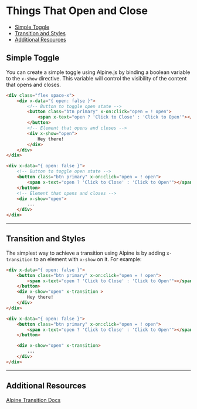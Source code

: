 # Things That Open and Close

- [Simple Toggle](#simple-toggle)
- [Transition and Styles](#transition-and-styles)
- [Additional Resources](#additional-resources)


## Simple Toggle

You can create a simple toggle using Alpine.js by binding a boolean variable to
the `x-show` directive. This variable will control the visibility of the content
that opens and closes.

```html +parse
<div class="flex space-x">
    <div x-data="{ open: false }">
        <!-- Button to toggle open state -->
        <button class="btn primary" x-on:click="open = ! open">
            <span x-text="open ? 'Click to Close' : 'Click to Open'"></span>
        </button>
        <!-- Element that opens and closes -->
        <div x-show="open">
            Hey there!
        </div>
    </div>
</div>
```

```html +torchlight-blade
<div x-data="{ open: false }">
    <!-- Button to toggle open state -->
    <button class="btn primary" x-on:click="open = ! open">
        <span x-text="open ? 'Click to Close' : 'Click to Open'"></span>
    </button>
    <!-- Element that opens and closes -->
    <div x-show="open">
        ...
    </div>
</div>
```

---

## Transition and Styles

The simplest way to achieve a transition using Alpine is by adding
`x-transition` to an element with `x-show` on it. For example:

```html +parse
<div x-data="{ open: false }">
    <button class="btn primary" x-on:click="open = ! open">
        <span x-text="open ? 'Click to Close' : 'Click to Open'"></span>
    </button>
    <div x-show="open" x-transition >
        Hey there!
    </div>
</div>
```

```html +torchlight-blade
<div x-data="{ open: false }">
    <button class="btn primary" x-on:click="open = ! open">
        <span x-text="open ? 'Click to Close' : 'Click to Open'"></span>
    </button>

    <div x-show="open" x-transition>
        ...
    </div>
</div>
```
<!-- 

Add Chevrons

```html +parse
<div x-data="{ open: false }">
    <button class="btn primary" x-on:click="open = ! open">
        <span x-text="open ? 'Click to Close' : 'Click to Open'"></span>
        <x-gt-icon name="chevron-down" class="wh-1" x-show="!open" />
        <x-gt-icon name="chevron-up" class="wh-1" x-show="open" />
    </button>
    <div x-show="open" x-transition >
        Hey there!
    </div>
</div>
```

```html +torchlight-blade
<div class="flex space-x">
    <div x-data="{ open: false }">
        <button class="btn primary" x-on:click="open = ! open">
            <span x-text="open ? 'Click to Close' : 'Click to Open'"></span>
            @verbatim<x-gt-icon name="chevron-down" class="wh-1" x-show="!open" />
            <x-gt-icon name="chevron-up" class="wh-1" x-show="open" />@endverbatim
        </button>
        <div x-show="open" x-transition>
            ...
        </div>
    </div>
</div>
``` -->




---
<!-- 
## Hover to Open (REVIEW)


```html +parse-and-code
<div class="flex space-x">
    <div x-data="{ open: false }" x-on:mouseenter="open=true" x-on:mouseleave="open=false">
        <button class="btn primary" x-on:click="open = ! open">
            <span x-text="open ? 'Move Away' : 'Hover to Open'"></span>
        </button>
        <div x-show="open">
            Hey there!
        </div>
    </div>
</div>
```





Optionally, you can add `x-on:mouseenter` and `x-on:mouseleave`  attributes in the parent element to
switch the open state when hovering.

```html
<div x-data="{ open: false }" x-on:mouseenter="open=true" x-on:mouseleave="open=false">
    <button class="btn mb-05 w-10" x-on:click="open = ! open">
        <span x-text="open ? 'Move Away' : 'Hover to Open'"></span>
    </button>
    <div x-show="open">
        Hey there!
    </div>
</div>
``` -->

## Additional Resources
<a href="https://alpinejs.dev/directives/transition" target="blank">Alpine
Transition Docs</a>